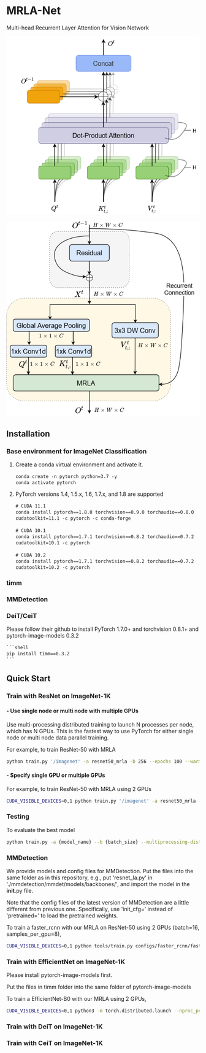 # MRLA-Net
Multi-head Recurrent Layer Attention for Vision Network

![MRLA](figures/mrla.png)

![MRLA in CNNs](figures/rla_cnn.png)


## Installation

### Base environment for ImageNet Classification

1. Create a conda virtual environment and activate it.
    ```shell
    conda create -n pytorch python=3.7 -y
    conda activate pytorch
    ```

2. PyTorch versions 1.4, 1.5.x, 1.6, 1.7.x, and 1.8 are supported
    ```shell
    # CUDA 11.1
    conda install pytorch==1.8.0 torchvision==0.9.0 torchaudio==0.8.0 cudatoolkit=11.1 -c pytorch -c conda-forge
    
    # CUDA 10.1
    conda install pytorch==1.7.1 torchvision==0.8.2 torchaudio==0.7.2 cudatoolkit=10.1 -c pytorch

    # CUDA 10.2
    conda install pytorch==1.7.1 torchvision==0.8.2 torchaudio==0.7.2 cudatoolkit=10.2 -c pytorch
    ```

### timm


### MMDetection


### DeiT/CeiT

Please follow their github to install PyTorch 1.7.0+ and torchvision 0.8.1+ and pytorch-image-models 0.3.2

    ```shell
    pip install timm==0.3.2
    ```


## Quick Start

### Train with ResNet on ImageNet-1K

#### - Use single node or multi node with multiple GPUs

Use multi-processing distributed training to launch N processes per node, which has N GPUs. This is the fastest way to use PyTorch for either single node or multi node data parallel training.

For example, to train ResNet-50 with MRLA

  ```bash
  python train.py '/imagenet' -a resnet50_mrla -b 256 --epochs 100 --warmup-epochs 3 --drop-path 0.2 --action dp20 --multiprocessing-distributed --dist-url 'tcp://127.0.0.1:12300' --world-size 1 --rank 0 --workers 10
  ```

#### - Specify single GPU or multiple GPUs

For example, to train ResNet-50 with MRLA using 2 GPUs

  ```bash
  CUDA_VISIBLE_DEVICES=0,1 python train.py '/imagenet' -a resnet50_mrla -b 256 --epochs 100 --warmup-epochs 3 --drop-path 0.2 --action dp20 --multiprocessing-distributed --dist-url 'tcp://127.0.0.1:12300' --world-size 1 --rank 0 --workers 10
  ```

### Testing

To evaluate the best model

  ```bash
  python train.py -a {model_name} --b {batch_size} --multiprocessing-distributed --world-size 1 --rank 0 --resume {path to the best model} -e {imagenet-folder with train and val folders}
  ```
  
### MMDetection

We provide models and config files for MMDetection. Put the files into the same folder as in this repository, e.g., put 'resnet_la.py' in './mmdetection/mmdet/models/backbones/', and import the model in the __init__.py file.

Note that the config files of the latest version of MMDetection are a little different from previous one. Specifically, use 'init_cfg=' instead of 'pretrained=' to load the pretrained weights.

To train a faster_rcnn with our MRLA on ResNet-50 using 2 GPUs (batch=16, samples_per_gpu=8),

  ```bash
  CUDA_VISIBLE_DEVICES=0,1 python tools/train.py configs/faster_rcnn/faster_rcnn_r50la_fpn_1x_coco.py --cfg-options data.samples_per_gpu=8
  ```

### Train with EfficientNet on ImageNet-1K

Please install pytorch-image-models first.

Put the files in timm folder into the same folder of pytorch-image-models

To train a EfficientNet-B0 with our MRLA using 2 GPUs,

  ```bash
  CUDA_VISIBLE_DEVICES=0,1 python3 -m torch.distributed.launch --nproc_per_node=2 --master_port=12345 train.py '/home/r11user2/imagenet' --model efficientnet_mrla_b0 -b 384 --lr .048 --epochs 350 --sched step --decay-epochs 2.4 --decay-rate .97 --opt rmsproptf --opt-eps .001 -j 8 --warmup-lr 1e-6 --weight-decay 1e-5 --drop 0.2 --drop-path 0.2 --aa rand-m9-mstd0.5 --amp --remode pixel --reprob 0.2
  ```


### Train with DeiT on ImageNet-1K



### Train with CeiT on ImageNet-1K
